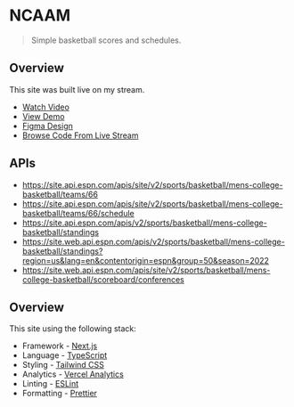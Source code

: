 # NCAAM

> Simple basketball scores and schedules.

## Overview

This site was built live on my stream.

- [Watch Video](https://www.youtube.com/watch?v=6XIT2nXIbLU)
- [View Demo](https://ncaam.vercel.app)
- [Figma Design](https://www.figma.com/file/L4O7Rufrr0kMHG3zWax9zR/NCAAM-Site?node-id=0%3A1&t=MEqkk5FBLvOUoL0k-1)
- [Browse Code From Live Stream](https://github.com/leerob/ncaam/tree/fd069ec51a673ba9c324e3a82c3d0058a5f01c2f)

## APIs

- https://site.api.espn.com/apis/site/v2/sports/basketball/mens-college-basketball/teams/66
- https://site.api.espn.com/apis/site/v2/sports/basketball/mens-college-basketball/teams/66/schedule
- https://site.api.espn.com/apis/v2/sports/basketball/mens-college-basketball/standings
- https://site.web.api.espn.com/apis/v2/sports/basketball/mens-college-basketball/standings?region=us&lang=en&contentorigin=espn&group=50&season=2022
- https://site.web.api.espn.com/apis/site/v2/sports/basketball/mens-college-basketball/scoreboard/conferences

## Overview

This site using the following stack:

- Framework - [Next.js](https://nextjs.org)
- Language - [TypeScript](https://www.typescriptlang.org)
- Styling - [Tailwind CSS](https://tailwindcss.com)
- Analytics - [Vercel Analytics](https://vercel.com/analytics)
- Linting - [ESLint](https://eslint.org)
- Formatting - [Prettier](https://prettier.io)
